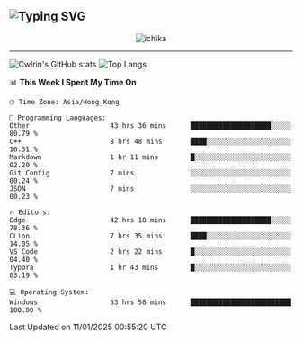 ![Typing SVG](https://readme-typing-svg.demolab.com?font=Jost&size=24&pause=1000&color=7799EE&vCenter=true&multiline=true&random=false&width=435&height=100&lines=Hi+there;I'm+Sakurakouji+Nanaha;You+can+also+tell+me+Cwlrin%E2%98%86)
---
<p align="center">
  <img src="https://image.cwlrin.wiki/images/2024/11/09/1000015899.md.png" alt="ichika" border="0" />
</p>

---
![Cwlrin's GitHub stats](https://github-readme-stats.vercel.app/api?username=cwlrin&show_icons=true&theme=buefy)
![Top Langs](https://github-readme-stats.vercel.app/api/top-langs/?username=cwlrin&layout=compact&hide=html,css)

<!--START_SECTION:waka-->
📊 **This Week I Spent My Time On** 

```text
🕑︎ Time Zone: Asia/Hong_Kong

💬 Programming Languages: 
Other                    43 hrs 36 mins      ████████████████████░░░░░   80.79 % 
C++                      8 hrs 48 mins       ████░░░░░░░░░░░░░░░░░░░░░   16.31 % 
Markdown                 1 hr 11 mins        █░░░░░░░░░░░░░░░░░░░░░░░░   02.20 % 
Git Config               7 mins              ░░░░░░░░░░░░░░░░░░░░░░░░░   00.24 % 
JSON                     7 mins              ░░░░░░░░░░░░░░░░░░░░░░░░░   00.23 % 

🔥 Editors: 
Edge                     42 hrs 18 mins      ████████████████████░░░░░   78.36 % 
CLion                    7 hrs 35 mins       ████░░░░░░░░░░░░░░░░░░░░░   14.05 % 
VS Code                  2 hrs 22 mins       █░░░░░░░░░░░░░░░░░░░░░░░░   04.40 % 
Typora                   1 hr 43 mins        █░░░░░░░░░░░░░░░░░░░░░░░░   03.19 % 

💻 Operating System: 
Windows                  53 hrs 58 mins      █████████████████████████   100.00 % 
```


 Last Updated on 11/01/2025 00:55:20 UTC
<!--END_SECTION:waka-->
